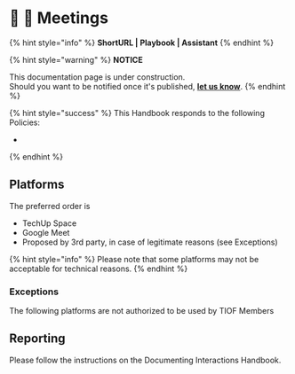 # 📓 🚧 Meetings

{% hint style="info" %}
**ShortURL | Playbook | Assistant**
{% endhint %}



{% hint style="warning" %}
**NOTICE**

This documentation page is under construction.\
Should you want to be notified once it's published, [**let us know**](https://tiof.click/TIOFTarianUpdatesService).
{% endhint %}



{% hint style="success" %}
This Handbook responds to the following Policies:

*
{% endhint %}





## Platforms

The preferred order is

* TechUp Space
* Google Meet
* Proposed by 3rd party, in case of legitimate reasons (see Exceptions)

{% hint style="info" %}
Please note that some platforms may not be acceptable for technical reasons.
{% endhint %}







### Exceptions

The following platforms are not authorized to be used by TIOF Members









## Reporting

Please follow the instructions on the Documenting Interactions Handbook.















